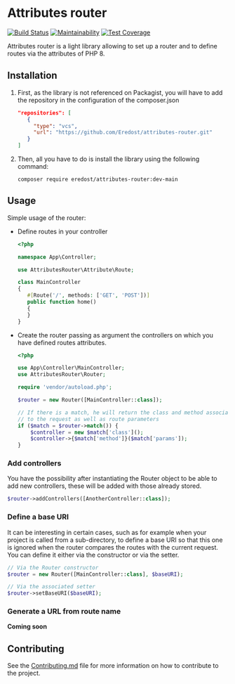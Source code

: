 # Attributes router

[![Build Status](https://travis-ci.com/Eredost/attributes-router.svg?branch=main)](https://travis-ci.com/Eredost/attributes-router)
[![Maintainability](https://api.codeclimate.com/v1/badges/73fa249c8e3ddb42263c/maintainability)](https://codeclimate.com/github/Eredost/attributes-router/maintainability)
[![Test Coverage](https://api.codeclimate.com/v1/badges/73fa249c8e3ddb42263c/test_coverage)](https://codeclimate.com/github/Eredost/attributes-router/test_coverage)

Attributes router is a light library allowing to set up a router and to define routes via the attributes of PHP 8.

## Installation

1. First, as the library is not referenced on Packagist, you will have to add the repository in the configuration of the composer.json

   ```json
   "repositories": [
      {
        "type": "vcs",
        "url": "https://github.com/Eredost/attributes-router.git"
      }
   ]
   ```

2. Then, all you have to do is install the library using the following command:

   ```shell
   composer require eredost/attributes-router:dev-main
   ```

## Usage

Simple usage of the router:

- Define routes in your controller

   ```php
   <?php
   
  namespace App\Controller;
  
  use AttributesRouter\Attribute\Route;
  
  class MainController 
  {
      #[Route('/', methods: ['GET', 'POST'])]
      public function home()
      {
      }
  }
   ```

- Create the router passing as argument the controllers on which you have defined routes attributes.

   ```php
   <?php

   use App\Controller\MainController;
   use AttributesRouter\Router;
   
   require 'vendor/autoload.php';
   
   $router = new Router([MainController::class]);
  
   // If there is a match, he will return the class and method associated
   // to the request as well as route parameters
   if ($match = $router->match()) {
       $controller = new $match['class']();
       $controller->{$match['method']}($match['params']);
   }
   ```

### Add controllers

You have the possibility after instantiating the Router object to be able to add new controllers, these will be added
with those already stored.

```php
$router->addControllers([AnotherController::class]);
```

### Define a base URI

It can be interesting in certain cases, such as for example when your project is called from a sub-directory, to define
a base URI so that this one is ignored when the router compares the routes with the current request.
You can define it either via the constructor or via the setter.

```php
// Via the Router constructor
$router = new Router([MainController::class], $baseURI);

// Via the associated setter
$router->setBaseURI($baseURI);
```

### Generate a URL from route name

**Coming soon**

## Contributing

See the [Contributing.md](CONTRIBUTING.md) file for more information
on how to contribute to the project.
